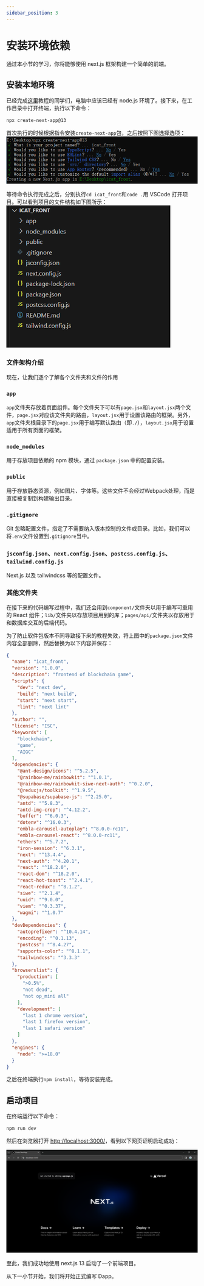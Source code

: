```yaml
---
sidebar_position: 3
---
```


# 安装环境依赖

通过本小节的学习，你将能够使用 next.js 框架构建一个简单的前端。

## 安装本地环境

已经完成[这里](../../smart-contract/install-dependence/#安装本地环境)教程的同学们，电脑中应该已经有 node.js 环境了。接下来，在工作目录中打开终端，执行以下命令：

```sh
npx create-next-app@13
```

首次执行的时候根据指令安装`create-next-app`包，之后按照下图选择选项：
![next](./img/next.png)

等待命令执行完成之后，分别执行`cd icat_front`和`code .`用 VSCode 打开项目。可以看到项目的文件结构如下图所示：
![vscode](./img/vscode.png)

### 文件架构介绍

现在，让我们逐个了解各个文件夹和文件的作用

### `app`

`app`文件夹存放着页面组件。每个文件夹下可以有`page.jsx`和`layout.jsx`两个文件，`page.jsx`对应该文件夹的路由，`layout.jsx`用于设置该路由的框架。另外，`app`文件夹根目录下的`page.jsx`用于编写默认路由（即`./`），`layout.jsx`用于设置适用于所有页面的框架。

### `node_modules`

用于存放项目依赖的 npm 模块，通过 `package.json` 中的配置安装。

### `public`

 用于存放静态资源，例如图片、字体等。这些文件不会经过Webpack处理，而是直接被复制到构建输出目录。

### `.gitignore`

 Git 忽略配置文件，指定了不需要纳入版本控制的文件或目录。比如，我们可以将`.env`文件设置到`.gitignore`当中。

### `jsconfig.json`、`next.config.json`、`postcss.config.js`、`tailwind.config.js`

Next.js 以及 tailwindcss 等的配置文件。

### 其他文件夹

在接下来的代码编写过程中，我们还会用到`component/`文件夹以用于编写可重用的 React 组件；`lib/`文件夹以存放项目用到的库；`pages/api/`文件夹以存放用于和数据库交互的后端代码。

为了防止软件包版本不同导致接下来的教程失效，将上图中的`package.json`文件内容全部删除，然后替换为以下内容并保存：

```json title="package.json"
{
  "name": "icat_front",
  "version": "1.0.0",
  "description": "frontend of blockchain game",
  "scripts": {
    "dev": "next dev",
    "build": "next build",
    "start": "next start",
    "lint": "next lint"
  },
  "author": "",
  "license": "ISC",
  "keywords": [
    "blockchain",
    "game",
    "AIGC"
  ],
  "dependencies": {
    "@ant-design/icons": "^5.2.5",
    "@rainbow-me/rainbowkit": "^1.0.1",
    "@rainbow-me/rainbowkit-siwe-next-auth": "^0.2.0",
    "@reduxjs/toolkit": "^1.9.5",
    "@supabase/supabase-js": "^2.25.0",
    "antd": "^5.8.3",
    "antd-img-crop": "^4.12.2",
    "buffer": "^6.0.3",
    "dotenv": "^16.0.3",
    "embla-carousel-autoplay": "^8.0.0-rc11",
    "embla-carousel-react": "^8.0.0-rc11",
    "ethers": "^5.7.2",
    "iron-session": "^6.3.1",
    "next": "^13.4.4",
    "next-auth": "^4.20.1",
    "react": "^18.2.0",
    "react-dom": "^18.2.0",
    "react-hot-toast": "^2.4.1",
    "react-redux": "^8.1.2",
    "siwe": "^2.1.4",
    "uuid": "^9.0.0",
    "viem": "^0.3.37",
    "wagmi": "^1.0.7"
  },
  "devDependencies": {
    "autoprefixer": "^10.4.14",
    "encoding": "^0.1.13",
    "postcss": "^8.4.27",
    "supports-color": "^8.1.1",
    "tailwindcss": "^3.3.3"
  },
  "browserslist": {
    "production": [
      ">0.5%",
      "not dead",
      "not op_mini all"
    ],
    "development": [
      "last 1 chrome version",
      "last 1 firefox version",
      "last 1 safari version"
    ]
  },
  "engines": {
    "node": ">=18.0"
  }
}

```

之后在终端执行`npm install`，等待安装完成。

## 启动项目

在终端运行以下命令：

```sh
npm run dev
```

然后在浏览器打开 [http://localhost:3000/](http://localhost:3000/)，看到以下网页证明启动成功：

![browser](./img/browser.png)

至此，我们成功地使用 next.js 13 启动了一个前端项目。

从下一小节开始，我们将开始正式编写 Dapp。